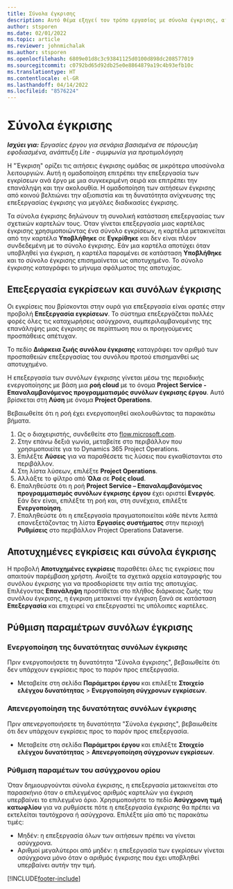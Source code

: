 ```yaml
---
title: Σύνολα έγκρισης
description: Αυτό θέμα εξηγεί τον τρόπο εργασίας με σύνολα έγκρισης, αιτήσεις και υποσύνολα αυτών των λειτουργιών.
author: stsporen
ms.date: 02/01/2022
ms.topic: article
ms.reviewer: johnmichalak
ms.author: stsporen
ms.openlocfilehash: 6809e01d8c3c93841125d0100d898dc208577019
ms.sourcegitcommit: c0792bd65d92db25e0e8864879a19c4b93efb10c
ms.translationtype: HT
ms.contentlocale: el-GR
ms.lasthandoff: 04/14/2022
ms.locfileid: "8576224"
---
```

# <a name="approval-sets"></a>Σύνολα έγκρισης

_**Ισχύει για:** Εργασίες έργου για σενάρια βασισμένα σε πόρους/μη εφοδιασμένα, ανάπτυξη Lite - συμφωνία για προτιμολόγηση_

Η "Έγκριση" ορίζει τις αιτήσεις έγκρισης ομάδας σε μικρότερα υποσύνολα λειτουργιών. Αυτή η ομαδοποίηση επιτρέπει την επεξεργασία των εγκρίσεων ανά έργο με μια συγκεκριμένη σειρά και επιτρέπει την επανάληψη και την ακολουθία. Η ομαδοποίηση των αιτήσεων έγκρισης από κοινού βελτιώνει την αξιοπιστία και τη δυνατότητα ανίχνευσης της επεξεργασίας έγκρισης για μεγάλες διαδικασίες έγκρισης.

Τα σύνολα έγκρισης δηλώνουν τη συνολική κατάσταση επεξεργασίας των σχετικών καρτελών τους. Όταν γίνεται επεξεργασία μιας καρτέλας έγκρισης χρησιμοποιώντας ένα σύνολο εγκρίσεων, η καρτέλα μετακινείται από την καρτέλα **Υποβλήθηκε** σε **Εγκρίθηκε** και δεν είναι πλέον συνδεδεμένη με το σύνολο έγκρισης. Εάν μια καρτέλα αποτύχει όταν υποβληθεί για έγκριση, η καρτέλα παραμένει σε κατάσταση **Υποβλήθηκε** και το σύνολο έγκρισης επισημαίνεται ως αποτυχημένο. Το σύνολο έγκρισης καταγράφει το μήνυμα σφάλματος της αποτυχίας.

## <a name="processing-approvals-and-approval-sets"></a>Επεξεργασία εγκρίσεων και συνόλων έγκρισης
Οι εγκρίσεις που βρίσκονται στην ουρά για επεξεργασία είναι ορατές στην προβολή **Επεξεργασία εγκρίσεων**. Το σύστημα επεξεργάζεται πολλές φορές όλες τις καταχωρήσεις ασύγχρονα, συμπεριλαμβανομένης της επανάληψης μιας έγκρισης σε περίπτωση που οι προηγούμενες προσπάθειες απέτυχαν.

Το πεδίο **Διάρκεια ζωής συνόλου έγκρισης** καταγράφει τον αριθμό των προσπαθειών επεξεργασίας του συνόλου προτού επισημανθεί ως αποτυχημένο.

Η επεξεργασία των συνόλων έγκρισης γίνεται μέσω της περιοδικής ενεργοποίησης με βάση μια **ροή cloud** με το όνομα **Project Service - Επαναλαμβανόμενος προγραμματισμός συνόλων έγκρισης έργου**. Αυτό βρίσκεται στη **Λύση** με όνομα **Project Operations**. 

Βεβαιωθείτε ότι η ροή έχει ενεργοποιηθεί ακολουθώντας τα παρακάτω βήματα.

1. Ως ο διαχειριστής, συνδεθείτε στο [flow.microsoft.com](https://powerautomate.microsoft.com).
2. Στην επάνω δεξιά γωνία, μεταβείτε στο περιβάλλον που χρησιμοποιείτε για το Dynamics 365 Project Operations.
3. Επιλέξτε **Λύσεις** για να παραθέσετε τις λύσεις που εγκαθίστανται στο περιβάλλον.
4. Στη λίστα λύσεων, επιλέξτε **Project Operations**.
5. Αλλάξτε το φίλτρο από **Όλα** σε **Ροές cloud**.
6. Επαληθεύστε ότι η ροή **Project Service – Επαναλαμβανόμενος προγραμματισμός συνόλων έγκρισης έργου** έχει οριστεί **Ενεργός**. Εάν δεν είναι, επιλέξτε τη ροή και, στη συνέχεια, επιλέξτε **Ενεργοποίηση**.
7. Επαληθεύστε ότι η επεξεργασία πραγματοποιείται κάθε πέντε λεπτά επανεξετάζοντας τη λίστα **Εργασίες συστήματος** στην περιοχή **Ρυθμίσεις** στο περιβάλλον Project Operations Dataverse.

## <a name="failed-approvals-and-approval-sets"></a>Αποτυχημένες εγκρίσεις και σύνολα έγκρισης
Η προβολή **Αποτυχημένες εγκρίσεις** παραθέτει όλες τις εγκρίσεις που απαιτούν παρέμβαση χρήστη. Ανοίξτε τα σχετικά αρχεία καταγραφής του συνόλου έγκρισης για να προσδιορίσετε την αιτία της αποτυχίας.
Επιλέγοντας **Επανάληψη** προστίθεται στο πλήθος διάρκειας ζωής του συνόλου έγκρισης, η έγκριση μετακινεί την έγκριση ξανά σε κατάσταση **Επεξεργασία** και επιχειρεί να επεξεργαστεί τις υπόλοιπες καρτέλες.

## <a name="configure-approval-sets"></a>Ρύθμιση παραμέτρων συνόλων έγκρισης

### <a name="enable-the-approval-sets-feature"></a>Ενεργοποίηση της δυνατότητας συνόλων έγκρισης
Πριν ενεργοποιήσετε τη δυνατότητα "Σύνολα έγκρισης", βεβαιωθείτε ότι δεν υπάρχουν εγκρίσεις προς το παρόν προς επεξεργασία.

- Μεταβείτε στη σελίδα **Παράμετροι έργου** και επιλέξτε **Στοιχείο ελέγχου δυνατότητας** > **Ενεργοποίηση σύγχρονων εγκρίσεων**.

### <a name="turn-off-the-approval-sets-feature"></a>Απενεργοποίηση της δυνατότητας συνόλων έγκρισης
Πριν απενεργοποιήσετε τη δυνατότητα "Σύνολα έγκρισης", βεβαιωθείτε ότι δεν υπάρχουν εγκρίσεις προς το παρόν προς επεξεργασία.

- Μεταβείτε στη σελίδα **Παράμετροι έργου** και επιλέξτε **Στοιχείο ελέγχου δυνατότητας** > **Απενεργοποίηση σύγχρονων εγκρίσεων**.

### <a name="configuring-the-asynchronous-threshold"></a>Ρύθμιση παραμέτων του ασύγχρονου ορίου 
Όταν δημιουργούνται σύνολα έγκρισης, η επεξεργασία μετακινείται στο παρασκήνιο όταν ο επιλεγμένος αριθμός καρτελών για έγκριση υπερβαίνει το επιλεγμένο όριο. Χρησιμοποιήστε το πεδίο **Ασύγχρονη τιμή κατωφλίου** για να ρυθμίσετε πότε η επεξεργασία έγκρισης θα πρέπει να εκτελείται ταυτόχρονα ή ασύγχρονα. Επιλέξτε μία από τις παρακάτω τιμές:

  - Μηδέν: η επεξεργασία όλων των αιτήσεων πρέπει να γίνεται ασύγχρονα. 
  - Αριθμοί μεγαλύτεροι από μηδέν: η επεξεργασία των εγκρίσεων γίνεται ασύγχρονα μόνο όταν ο αριθμός έγκρισης που έχει υποβληθεί υπερβαίνει αυτήν την τιμή.

[!INCLUDE[footer-include](../includes/footer-banner.md)]
